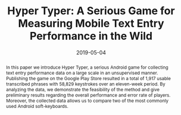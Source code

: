 ---
abstract: In this paper we introduce Hyper Typer, a serious Android game for collecting
  text entry performance data on a large scale in an unsupervised manner. Publishing
  the game on the Google Play Store resulted in a total of 1,917 usable transcribed
  phrases with 58,829 keystrokes over an eleven-week period. By analyzing the data,
  we demonstrate the feasibility of the method and give preliminary results regarding
  the overall performance and error rate of players. Moreover, the collected data
  allows us to compare two of the most commonly used Android soft-keyboards.
authors:
- Richard Schlögl
- Christoph Wimmer
- Thomas Grechenig
date: '2019-05-04'
featured: false
publication_types:
- '0'
publishDate: '2019-05-04'
title: 'Hyper Typer: A Serious Game for Measuring Mobile Text Entry Performance in
  the Wild'
url_pdf: ''
---